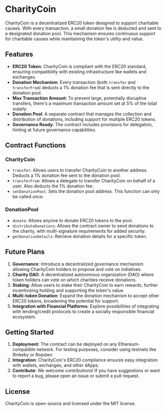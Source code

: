 # CharityCoin

CharityCoin is a decentralized ERC20 token designed to support charitable causes. With every transaction, a small donation fee is deducted and sent to a designated donation pool. This mechanism ensures continuous support for charitable causes while maintaining the token's utility and value.

## Features

- **ERC20 Token**: CharityCoin is compliant with the ERC20 standard, ensuring compatibility with existing infrastructure like wallets and exchanges.
- **Donation Mechanism**: Every transaction (both `transfer` and `transferFrom`) deducts a 1% donation fee that is sent directly to the donation pool.
- **Max Transaction Amount**: To prevent large, potentially disruptive transfers, there's a maximum transaction amount set at 5% of the total supply.
- **Donation Pool**: A separate contract that manages the collection and distribution of donations, including support for multiple ERC20 tokens.
- **Governance Ready**: The contract includes provisions for delegation, hinting at future governance capabilities.

## Contract Functions

### CharityCoin

- `transfer`: Allows users to transfer CharityCoin to another address. Deducts a 1% donation fee sent to the donation pool.
- `transferFrom`: Allows a delegate to transfer CharityCoin on behalf of a user. Also deducts the 1% donation fee.
- `setDonationPool`: Sets the donation pool address. This function can only be called once.

### DonationPool

- `donate`: Allows anyone to donate ERC20 tokens to the pool.
- `distributeDonations`: Allows the contract owner to send donations to the charity, with multi-signature requirements for added security.
- `getDonationDetails`: Retrieve donation details for a specific token.

## Future Plans

1. **Governance**: Introduce a decentralized governance mechanism allowing CharityCoin holders to propose and vote on initiatives.
2. **Charity DAO**: A decentralized autonomous organization (DAO) where token holders can vote on which charities receive donations.
3. **Staking**: Allow users to stake their CharityCoin to earn rewards, further incentivizing holding and supporting the token's value.
4. **Multi-token Donation**: Expand the donation mechanism to accept other ERC20 tokens, broadening the potential for support.
5. **Integration with Financial Platforms**: Explore possibilities of integrating with lending/credit protocols to create a socially responsible financial ecosystem.

## Getting Started

1. **Deployment**: The contract can be deployed on any Ethereum-compatible network. For testing purposes, consider using testnets like Rinkeby or Ropsten.
2. **Integration**: CharityCoin's ERC20 compliance ensures easy integration with wallets, exchanges, and other dApps.
3. **Contribute**: We welcome contributions! If you have suggestions or want to report a bug, please open an issue or submit a pull request.

## License

CharityCoin is open-source and licensed under the MIT license.
